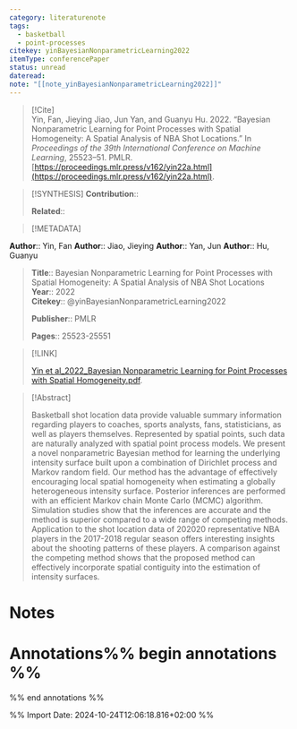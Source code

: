 ```yaml
---
category: literaturenote
tags:
  - basketball
  - point-processes
citekey: yinBayesianNonparametricLearning2022
itemType: conferencePaper
status: unread
dateread: 
note: "[[note_yinBayesianNonparametricLearning2022]]"
---
```


> [!Cite]  
> Yin, Fan, Jieying Jiao, Jun Yan, and Guanyu Hu. 2022. “Bayesian Nonparametric Learning for Point Processes with Spatial Homogeneity: A Spatial Analysis of NBA Shot Locations.” In _Proceedings of the 39th International Conference on Machine Learning_, 25523–51. PMLR. [https://proceedings.mlr.press/v162/yin22a.html](https://proceedings.mlr.press/v162/yin22a.html).

> [!SYNTHESIS] 
>**Contribution**::
>
>**Related**:: 
>

> [!METADATA]  
>
**Author**:: Yin, Fan
**Author**:: Jiao, Jieying
**Author**:: Yan, Jun
**Author**:: Hu, Guanyu<br>
> **Title**:: Bayesian Nonparametric Learning for Point Processes with Spatial Homogeneity: A Spatial Analysis of NBA Shot Locations    
> **Year**:: 2022     
> **Citekey**:: @yinBayesianNonparametricLearning2022    
>    
>    
>     
>    
>**Publisher**:: PMLR    
>     
> **Pages**:: 25523-25551    
>    
>

> [!LINK] 
>
> [Yin et al_2022_Bayesian Nonparametric Learning for Point Processes with Spatial Homogeneity.pdf](file:///Users/steven/Library/Mobile%20Documents/com~apple~CloudDocs/Zotero/bibliography/PMLR/2022/Yin%20et%20al_2022_Bayesian%20Nonparametric%20Learning%20for%20Point%20Processes%20with%20Spatial%20Homogeneity.pdf).

>[!Abstract]
>
>Basketball shot location data provide valuable summary information regarding players to coaches, sports analysts, fans, statisticians, as well as players themselves. Represented by spatial points, such data are naturally analyzed with spatial point process models. We present a novel nonparametric Bayesian method for learning the underlying intensity surface built upon a combination of Dirichlet process and Markov random field. Our method has the advantage of effectively encouraging local spatial homogeneity when estimating a globally heterogeneous intensity surface. Posterior inferences are performed with an efficient Markov chain Monte Carlo (MCMC) algorithm. Simulation studies show that the inferences are accurate and the method is superior compared to a wide range of competing methods. Application to the shot location data of 202020 representative NBA players in the 2017-2018 regular season offers interesting insights about the shooting patterns of these players. A comparison against the competing method shows that the proposed method can effectively incorporate spatial contiguity into the estimation of intensity surfaces.
>>


# Notes<br>
# Annotations%% begin annotations %%  
 
  
%% end annotations %%

%% Import Date: 2024-10-24T12:06:18.816+02:00 %%
